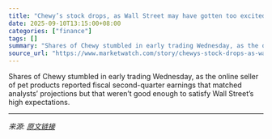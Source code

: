 ```yaml
---
title: "Chewy’s stock drops, as Wall Street may have gotten too excited ahead of earnings"
date: 2025-09-10T13:15:00+08:00
categories: ["finance"]
tags: []
summary: "Shares of Chewy stumbled in early trading Wednesday, as the online seller of pet products reported fiscal second-quarter earnings that matched analysts’ projections but that weren’t good enough to sat"
source_url: "https://www.marketwatch.com/story/chewys-stock-drops-as-wall-street-may-have-gotten-too-excited-ahead-of-earnings-14b8b5fe?mod=mw_rss_topstories"
---
```


Shares of Chewy stumbled in early trading Wednesday, as the online seller of pet products reported fiscal second-quarter earnings that matched analysts’ projections but that weren’t good enough to satisfy Wall Street’s high expectations.

---

*来源: [原文链接](https://www.marketwatch.com/story/chewys-stock-drops-as-wall-street-may-have-gotten-too-excited-ahead-of-earnings-14b8b5fe?mod=mw_rss_topstories)*
